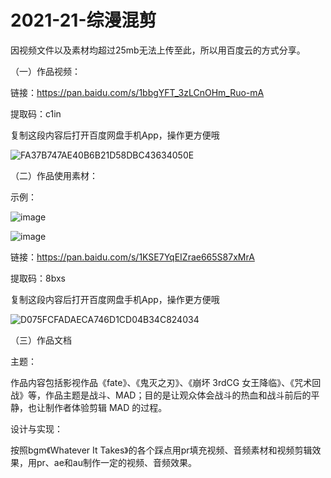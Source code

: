 # 2021-21-综漫混剪

因视频文件以及素材均超过25mb无法上传至此，所以用百度云的方式分享。

（一）作品视频：

  链接：https://pan.baidu.com/s/1bbgYFT_3zLCnOHm_Ruo-mA 
  
  提取码：c1in 
  
  复制这段内容后打开百度网盘手机App，操作更方便哦
  
  
  ![FA37B747AE40B6B21D58DBC43634050E](https://user-images.githubusercontent.com/73349528/122887524-933ed380-d373-11eb-8ce3-d652a4ee9a9e.png)

（二）作品使用素材：

示例：

![image](https://user-images.githubusercontent.com/73349528/123191949-97363700-d4d4-11eb-9e67-05887943cda2.png)

![image](https://user-images.githubusercontent.com/73349528/123191998-a9b07080-d4d4-11eb-91b5-51513777f1e5.png)


  链接：https://pan.baidu.com/s/1KSE7YqEIZrae665S87xMrA 
  
  提取码：8bxs 
  
  复制这段内容后打开百度网盘手机App，操作更方便哦
  
  ![D075FCFADAECA746D1CD04B34C824034](https://user-images.githubusercontent.com/73349528/122887585-a2be1c80-d373-11eb-8e7e-acce0558a03b.png)
  
（三）作品文档

主题：

作品内容包括影视作品《fate》、《鬼灭之刃》、《崩坏 3rdCG 女王降临》、《咒术回战》等，作品主题是战斗、MAD；目的是让观众体会战斗的热血和战斗前后的平静，也让制作者体验剪辑 MAD 的过程。

设计与实现：

按照bgm《Whatever It Takes》的各个踩点用pr填充视频、音频素材和视频剪辑效果，用pr、ae和au制作一定的视频、音频效果。

